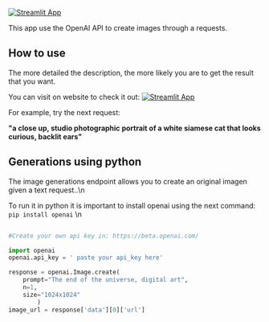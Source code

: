 
[![Streamlit App](https://static.streamlit.io/badges/streamlit_badge_black_white.svg)](https://abrahantorres--dalle-2-openai-appproject-dalle-h668si.streamlit.app/)

This app use the OpenAI API to create images through a requests.

## How to use

The more detailed the description, the more likely you are to get the result that you want. 

You can visit on website to check it out: [![Streamlit App](https://static.streamlit.io/badges/streamlit_badge_black_white.svg)](https://abrahantorres--dalle-2-openai-appproject-dalle-h668si.streamlit.app/)

For example, try the next request:


**"a close up, studio photographic portrait of a white siamese cat that looks curious, backlit ears"**

## Generations using python

The image generations endpoint allows you to create an original imagen given a text request..\n

To run it in python it is important to install openai using the next command: ``` pip install openai``` \n

```python  

#Create your own api key in: https://beta.openai.com/

import openai
openai.api_key = ' paste your api_key here'  

response = openai.Image.create(
    prompt="The end of the universe, digital art",
    n=1,
    size="1024x1024"
        )
image_url = response['data'][0]['url']

``` 




